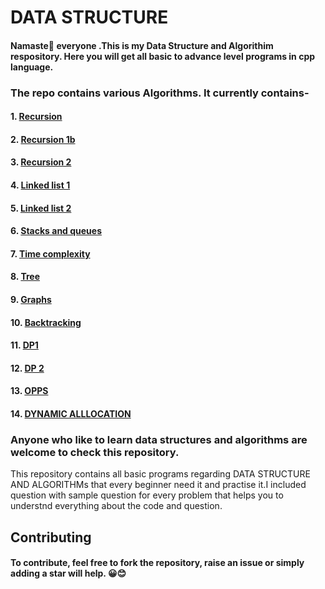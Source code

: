 # DATA STRUCTURE

#### Namaste🙏 everyone .This is my Data Structure and Algorithim respository. Here you will get all basic to advance level programs in cpp language.
### The repo contains various Algorithms. It currently contains-
#### 1. <a href="https://github.com/ravikr126/DATA-STRUCTURE/tree/master/Recursion%20-1">Recursion </a>
#### 2. <a href="https://github.com/ravikr126/DATA-STRUCTURE/tree/master/Recursion%201b">Recursion 1b<a> 
#### 3. <a href="https://github.com/ravikr126/DATA-STRUCTURE/tree/master/Recursion%20-2">Recursion 2</a>
#### 4. <a href="https://github.com/ravikr126/DATA-STRUCTURE/tree/master/LinkedList1">Linked list 1 </a>
#### 5. <a href ="https://github.com/ravikr126/DATA-STRUCTURE/tree/master/LinkedList2">Linked list 2</a>
#### 6. <a href="https://github.com/ravikr126/DATA-STRUCTURE/tree/master/STACK%20AND%20QUEUE">Stacks and queues </a>
#### 7. <a href="https://github.com/ravikr126/DATA-STRUCTURE/tree/master/TIME%20AND%20SPACE%20COMPLEXITY">Time complexity</a>
#### 8. <a href="https://github.com/ravikr126/DATA-STRUCTURE/tree/master/TREE">Tree</a>
#### 9. <a href="https://github.com/ravikr126/DATA-STRUCTURE/tree/master/Graphs">Graphs</a>
#### 10. <a href="https://github.com/ravikr126/DATA-STRUCTURE/tree/master/Backtracking">Backtracking </a>
#### 11. <a href="https://github.com/ravikr126/DATA-STRUCTURE/tree/master/DP%20(1D)">DP1</a>
#### 12. <a href="https://github.com/ravikr126/DATA-STRUCTURE/tree/master/DP%20(2D)">DP 2</a>
#### 13. <a href="https://github.com/ravikr126/DATA-STRUCTURE/tree/master/OOPS">OPPS </a>
#### 14. <a href ="https://github.com/ravikr126/DATA-STRUCTURE/tree/master/Dynamic%20Allocation">DYNAMIC ALLLOCATION</a>
### Anyone who like to learn data structures and algorithms are welcome to check this repository. 
This repository contains all basic programs regarding DATA STRUCTURE AND ALGORITHMs that every beginner need it and practise it.I included question with sample question for every problem that helps you to understnd everything about the code and question.
## Contributing
#### To contribute, feel free to fork the repository, raise an issue or simply adding a star will help. 😀😊
